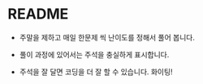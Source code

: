 # README

* 주말을 제하고 매일 한문제 씩 난이도를 정해서 풀어 봅니다.

* 풀이 과정에 있어서는 주석을 충실하게 표시합니다.

* 주석을 잘 달면 코딩을 더 잘 할 수 있습니다. 화이팅!
